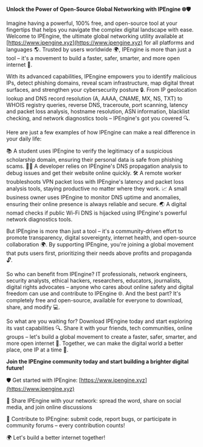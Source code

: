 **Unlock the Power of Open-Source Global Networking with IPEngine 🌐🛡️**

Imagine having a powerful, 100% free, and open-source tool at your fingertips that helps you navigate the complex digital landscape with ease. Welcome to IPEngine, the ultimate global networking utility available at [https://www.ipengine.xyz](https://www.ipengine.xyz) for all platforms and languages 🌎. Trusted by users worldwide 🌍, IPEngine is more than just a tool – it's a movement to build a faster, safer, smarter, and more open internet 🚀.

With its advanced capabilities, IPEngine empowers you to identify malicious IPs, detect phishing domains, reveal scam infrastructure, map digital threat surfaces, and strengthen your cybersecurity posture 🔒. From IP geolocation lookup and DNS record resolution (A, AAAA, CNAME, MX, NS, TXT) to WHOIS registry queries, reverse DNS, traceroute, port scanning, latency and packet loss analysis, hostname resolution, ASN information, blacklist checking, and network diagnostics tools – IPEngine's got you covered 🔍.

Here are just a few examples of how IPEngine can make a real difference in your daily life:

📚 A student uses IPEngine to verify the legitimacy of a suspicious scholarship domain, ensuring their personal data is safe from phishing scams.
👨‍💻 A developer relies on IPEngine's DNS propagation analysis to debug issues and get their website online quickly.
🛠️ A remote worker troubleshoots VPN packet loss with IPEngine's latency and packet loss analysis tools, staying productive no matter where they work.
📈 A small business owner uses IPEngine to monitor DNS uptime and anomalies, ensuring their online presence is always reliable and secure.
🌏 A digital nomad checks if public Wi-Fi DNS is hijacked using IPEngine's powerful network diagnostics tools.

But IPEngine is more than just a tool – it's a community-driven effort to promote transparency, digital sovereignty, internet health, and open-source collaboration 🌍. By supporting IPEngine, you're joining a global movement that puts users first, prioritizing their needs above profits and propaganda 🔓.

So who can benefit from IPEngine? IT professionals, network engineers, security analysts, ethical hackers, researchers, educators, journalists, digital rights advocates – anyone who cares about online safety and digital freedom can use and contribute to IPEngine 🌐. And the best part? It's completely free and open-source, available for everyone to download, share, and modify 💻.

So what are you waiting for? Download IPEngine today and start exploring its vast capabilities 🔍. Share it with your friends, tech communities, online groups – let's build a global movement to create a faster, safer, smarter, and more open internet 🌟. Together, we can make the digital world a better place, one IP at a time 🚀.

**Join the IPEngine community today and start building a brighter digital future!**

🛡️ Get started with IPEngine: [https://www.ipengine.xyz](https://www.ipengine.xyz)

📢 Share IPEngine with your network: spread the word, share on social media, and join online discussions

🤝 Contribute to IPEngine: submit code, report bugs, or participate in community forums – every contribution counts!

🌍 Let's build a better internet together!